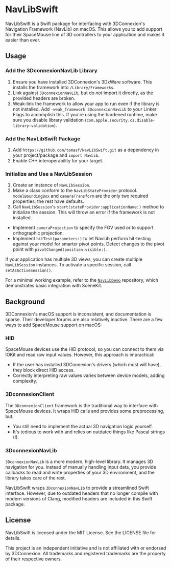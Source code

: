# NavLibSwift

NavLibSwift is a Swift package for interfacing with 3DConnexion's Navigation Framework (NavLib) on macOS. This allows you to add support for their SpaceMouse line of 3D controllers to your application and makes it easier than ever.

## Usage

### Add the 3DconnexionNavLib Library

1. Ensure you have installed 3DConnexion's 3DxWare software. This installs the framework into `/Library/Frameworks`.
2. Link against `3DconnexionNavLib`, but do *not* import it directly, as the provided headers are broken.
3. Weak-link the framework to allow your app to run even if the library is not installed. Add `-weak_framework 3DconnexionNavLib` to your Linker Flags to accomplish this. If you're using the hardened runtime, make sure you disable library validation (`com.apple.security.cs.disable-library-validation`).

### Add the NavLibSwift Package

1. Add `https://github.com/tomasf/NavLibSwift.git` as a dependency in your project/package and `import NavLib`.
2. Enable C++ interoperability for your target.

### Initialize and Use a NavLibSession

1. Create an instance of `NavLibSession`.
2. Make a class conform to the `NavLibStateProvider` protocol. `modelBoundingBox` and `cameraTransform` are the only two required properties; the rest have defaults.
3. Call `NavLibSession`'s `start(stateProvider:applicationName:)` method to initialize the session. This will throw an error if the framework is not installed.

* Implement `cameraProjection` to specify the FOV used or to support orthographic projection.
* Implement `hitTest(parameters:)` to let NavLib perform hit-testing against your model for smarter pivot points. Detect changes to the pivot point with `pivotChanged(position:visible:).`

If your application has multiple 3D views, you can create multiple `NavLibSession` instances. To activate a specific session, call `setAsActiveSession()`.

For a minimal working example, refer to the [`NavLibDemo`](https://github.com/tomasf/NavLibDemo) repository, which demonstrates basic integration with SceneKit.

## Background

3DConnexion's macOS support is inconsistent, and documentation is sparse. Their developer forums are also relatively inactive. There are a few ways to add SpaceMouse support on macOS:

### HID

SpaceMouse devices use the HID protocol, so you can connect to them via IOKit and read raw input values. However, this approach is impractical:
- If the user has installed 3DConnexion's drivers (which most will have), they block direct HID access.
- Correctly interpreting raw values varies between device models, adding complexity.

### 3DconnexionClient

The `3DconnexionClient` framework is the traditional way to interface with SpaceMouse devices. It wraps HID calls and provides some preprocessing, but:
- You still need to implement the actual 3D navigation logic yourself.
- It's tedious to work with and relies on outdated things like Pascal strings (!).

### 3DconnexionNavLib

`3DconnexionNavLib` is a more modern, high-level library. It manages 3D navigation for you. Instead of manually handling input data, you provide callbacks to read and write properties of your 3D environment, and the library takes care of the rest.

NavLibSwift wraps `3DconnexionNavLib` to provide a streamlined Swift interface. However, due to outdated headers that no longer compile with modern versions of Clang, modified headers are included in this Swift package.

## License

NavLibSwift is licensed under the MIT License. See the LICENSE file for details.

This project is an independent initiative and is not affiliated with or endorsed by 3DConnexion. All trademarks and registered trademarks are the property of their respective owners.
